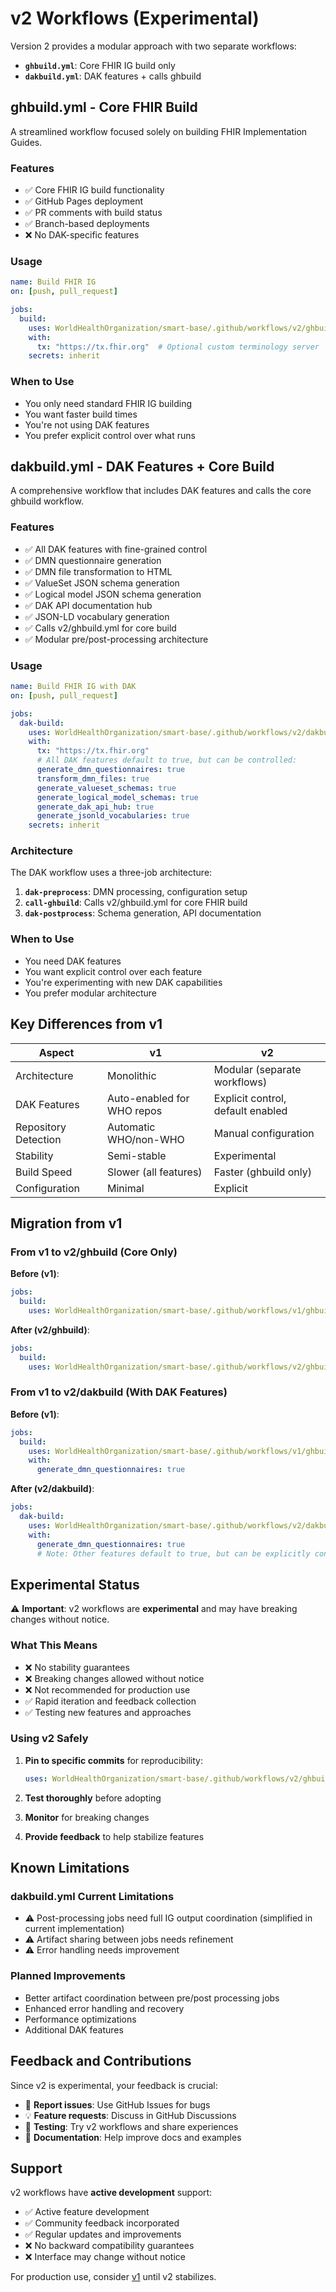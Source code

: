 # v2 Workflows (Experimental)

Version 2 provides a modular approach with two separate workflows:

- **`ghbuild.yml`**: Core FHIR IG build only
- **`dakbuild.yml`**: DAK features + calls ghbuild

## ghbuild.yml - Core FHIR Build

A streamlined workflow focused solely on building FHIR Implementation Guides.

### Features

- ✅ Core FHIR IG build functionality
- ✅ GitHub Pages deployment
- ✅ PR comments with build status
- ✅ Branch-based deployments
- ❌ No DAK-specific features

### Usage

```yaml
name: Build FHIR IG
on: [push, pull_request]

jobs:
  build:
    uses: WorldHealthOrganization/smart-base/.github/workflows/v2/ghbuild.yml@main
    with:
      tx: "https://tx.fhir.org"  # Optional custom terminology server
    secrets: inherit
```

### When to Use

- You only need standard FHIR IG building
- You want faster build times
- You're not using DAK features
- You prefer explicit control over what runs

## dakbuild.yml - DAK Features + Core Build

A comprehensive workflow that includes DAK features and calls the core ghbuild workflow.

### Features

- ✅ All DAK features with fine-grained control
- ✅ DMN questionnaire generation  
- ✅ DMN file transformation to HTML
- ✅ ValueSet JSON schema generation
- ✅ Logical model JSON schema generation
- ✅ DAK API documentation hub
- ✅ JSON-LD vocabulary generation
- ✅ Calls v2/ghbuild.yml for core build
- ✅ Modular pre/post-processing architecture

### Usage

```yaml
name: Build FHIR IG with DAK
on: [push, pull_request]

jobs:
  dak-build:
    uses: WorldHealthOrganization/smart-base/.github/workflows/v2/dakbuild.yml@main
    with:
      tx: "https://tx.fhir.org"
      # All DAK features default to true, but can be controlled:
      generate_dmn_questionnaires: true
      transform_dmn_files: true
      generate_valueset_schemas: true
      generate_logical_model_schemas: true
      generate_dak_api_hub: true
      generate_jsonld_vocabularies: true
    secrets: inherit
```

### Architecture

The DAK workflow uses a three-job architecture:

1. **`dak-preprocess`**: DMN processing, configuration setup
2. **`call-ghbuild`**: Calls v2/ghbuild.yml for core FHIR build
3. **`dak-postprocess`**: Schema generation, API documentation

### When to Use

- You need DAK features
- You want explicit control over each feature
- You're experimenting with new DAK capabilities
- You prefer modular architecture

## Key Differences from v1

| Aspect | v1 | v2 |
|--------|----|----|
| Architecture | Monolithic | Modular (separate workflows) |
| DAK Features | Auto-enabled for WHO repos | Explicit control, default enabled |
| Repository Detection | Automatic WHO/non-WHO | Manual configuration |
| Stability | Semi-stable | Experimental |
| Build Speed | Slower (all features) | Faster (ghbuild only) |
| Configuration | Minimal | Explicit |

## Migration from v1

### From v1 to v2/ghbuild (Core Only)

**Before (v1)**:
```yaml
jobs:
  build:
    uses: WorldHealthOrganization/smart-base/.github/workflows/v1/ghbuild.yml@main
```

**After (v2/ghbuild)**:
```yaml
jobs:
  build:
    uses: WorldHealthOrganization/smart-base/.github/workflows/v2/ghbuild.yml@main
```

### From v1 to v2/dakbuild (With DAK Features)

**Before (v1)**:
```yaml
jobs:
  build:
    uses: WorldHealthOrganization/smart-base/.github/workflows/v1/ghbuild.yml@main
    with:
      generate_dmn_questionnaires: true
```

**After (v2/dakbuild)**:
```yaml
jobs:
  dak-build:
    uses: WorldHealthOrganization/smart-base/.github/workflows/v2/dakbuild.yml@main
    with:
      generate_dmn_questionnaires: true
      # Note: Other features default to true, but can be explicitly controlled
```

## Experimental Status

⚠️ **Important**: v2 workflows are **experimental** and may have breaking changes without notice.

### What This Means

- ❌ No stability guarantees
- ❌ Breaking changes allowed without notice  
- ❌ Not recommended for production use
- ✅ Rapid iteration and feedback collection
- ✅ Testing new features and approaches

### Using v2 Safely

1. **Pin to specific commits** for reproducibility:
   ```yaml
   uses: WorldHealthOrganization/smart-base/.github/workflows/v2/ghbuild.yml@abc123
   ```

2. **Test thoroughly** before adopting

3. **Monitor** for breaking changes

4. **Provide feedback** to help stabilize features

## Known Limitations

### dakbuild.yml Current Limitations

- ⚠️ Post-processing jobs need full IG output coordination (simplified in current implementation)
- ⚠️ Artifact sharing between jobs needs refinement
- ⚠️ Error handling needs improvement

### Planned Improvements

- Better artifact coordination between pre/post processing jobs
- Enhanced error handling and recovery
- Performance optimizations
- Additional DAK features

## Feedback and Contributions

Since v2 is experimental, your feedback is crucial:

- 🐛 **Report issues**: Use GitHub Issues for bugs
- 💡 **Feature requests**: Discuss in GitHub Discussions  
- 🧪 **Testing**: Try v2 workflows and share experiences
- 📝 **Documentation**: Help improve docs and examples

## Support

v2 workflows have **active development** support:

- ✅ Active feature development
- ✅ Community feedback incorporated
- ✅ Regular updates and improvements
- ❌ No backward compatibility guarantees
- ❌ Interface may change without notice

For production use, consider [v1](../v1/) until v2 stabilizes.